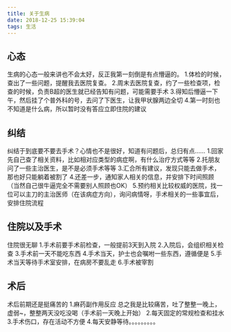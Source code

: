 ```yaml
---
title: 关于生病
date: 2018-12-25 15:39:04
tags: 生活
---
```


## 心态
生病的心态一般来讲也不会太好，反正我第一刻倒是有点懵逼的。
1.体检的时候，查出了一些问题，提醒我去医院复查。
2.周末去医院复查，约了一些检查项，检查的时候，负责B超的医生就已经告知有问题，可能需要手术
3.得知后懵逼一下午，然后挂了个普外科的号，去问了下医生，让我甲状腺两边全切
4.第一时刻也不知道是什么病，所以暂时没有答应立即住院的建议

## 纠结
纠结于到底要不要去手术？心情也不是很好，知道有问题后，总归有点……
1.回家先自己查了相关资料，比如相对应类型的病症啊，有什么治疗方式等等
2.托朋友问了一些主治医生，是不是必须手术等等
3.汇合所有建议，发现只能去做手术，那也好只能躺着被割了
4.还差一步，通知家人相关的信息，并安排下时间照顾（当然自己很牛逼完全不需要别人照顾也OK）
5.预约相关比较权威的医院，找一位可以主刀的主治医师（在该病症方向），询问病情呀，手术相关的一些事宜后，安排住院流程

## 住院以及手术
住院很无聊
1.手术前要手术前检查，一般提前3天到入院
2.入院后，会组织相关检查
3.手术前一天不能吃东西
4.手术当天，护士也会嘱咐一些东西，遵循便是
5.手术当天等待手术室安排，在病房不要乱走
6.手术被宰割

## 术后
术后前期还是挺痛苦的
1.麻药副作用反应  总之我是比较痛苦，吐了整整一晚上，虚弱~，整整两天没吃没喝（手术前一天晚上开始）
2.每天固定的常规检查和挂水
3.手术伤口，存在活动不方便
4.每天安静等待。。。。。。。。。
